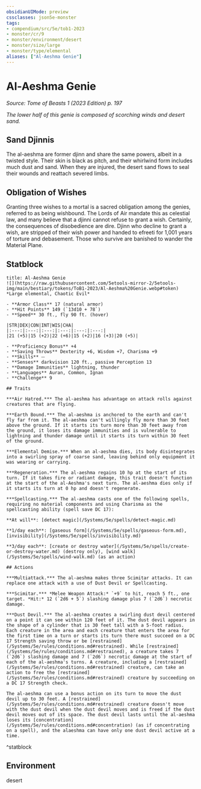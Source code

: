 ```yaml
---
obsidianUIMode: preview
cssclasses: json5e-monster
tags:
- compendium/src/5e/tob1-2023
- monster/cr/9
- monster/environment/desert
- monster/size/large
- monster/type/elemental
aliases: ["Al-Aeshma Genie"]
---
```

# Al-Aeshma Genie
*Source: Tome of Beasts 1 (2023 Edition) p. 197*  

*The lower half of this genie is composed of scorching winds and desert sand.*

## Sand Djinnis

The al-aeshma are former djinn and share the same powers, albeit in a twisted style. Their skin is black as pitch, and their whirlwind form includes much dust and sand. When they are injured, the desert sand flows to seal their wounds and reattach severed limbs.

## Obligation of Wishes

Granting three wishes to a mortal is a sacred obligation among the genies, referred to as being wishbound. The Lords of Air mandate this as celestial law, and many believe that a djinni cannot refuse to grant a wish. Certainly, the consequences of disobedience are dire. Djinn who decline to grant a wish, are stripped of their wish power and handed to efreeti for 1,001 years of torture and debasement. Those who survive are banished to wander the Material Plane.

## Statblock

```ad-statblock
title: Al-Aeshma Genie
![](https://raw.githubusercontent.com/5etools-mirror-2/5etools-img/main/bestiary/tokens/ToB1-2023/Al-Aeshma%20Genie.webp#token)
*Large elemental, Chaotic Evil*

- **Armor Class** 17 (natural armor)
- **Hit Points** 149 (`13d10 + 78`)
- **Speed** 30 ft., fly 90 ft. (hover)

|STR|DEX|CON|INT|WIS|CHA|
|:---:|:---:|:---:|:---:|:---:|:---:|
|21 (+5)|15 (+2)|22 (+6)|15 (+2)|16 (+3)|20 (+5)|

- **Proficiency Bonus** +4
- **Saving Throws** Dexterity +6, Wisdom +7, Charisma +9
- **Skills** ⏤
- **Senses** darkvision 120 ft., passive Perception 13
- **Damage Immunities** lightning, thunder
- **Languages** Auran, Common, Ignan
- **Challenge** 9

## Traits

***Air Hatred.*** The al-aeshma has advantage on attack rolls against creatures that are flying.

***Earth Bound.*** The al-aeshma is anchored to the earth and can't fly far from it. The al-aeshma can't willingly fly more than 30 feet above the ground. If it starts its turn more than 30 feet away from the ground, it loses its damage immunities and is vulnerable to lightning and thunder damage until it starts its turn within 30 feet of the ground.

***Elemental Demise.*** When an al-aeshma dies, its body disintegrates into a swirling spray of coarse sand, leaving behind only equipment it was wearing or carrying.

***Regeneration.*** The al-aeshma regains 10 hp at the start of its turn. If it takes fire or radiant damage, this trait doesn't function at the start of the al-Aeshma's next turn. The al‑aeshma dies only if it starts its turn at 0 hp and doesn't regenerate.

***Spellcasting.*** The al-aeshma casts one of the following spells, requiring no material components and using Charisma as the spellcasting ability (spell save DC 17):

**At will**: [detect magic](/Systems/5e/spells/detect-magic.md)

**1/day each**: [gaseous form](/Systems/5e/spells/gaseous-form.md), [invisibility](/Systems/5e/spells/invisibility.md)

**3/day each**: [create or destroy water](/Systems/5e/spells/create-or-destroy-water.md) (destroy only), [wind walk](/Systems/5e/spells/wind-walk.md) (as an action)

## Actions

***Multiattack.*** The al-aeshma makes three Scimitar attacks. It can replace one attack with a use of Dust Devil or Spellcasting.

***Scimitar.*** *Melee Weapon Attack:* `+9` to hit, reach 5 ft., one target. *Hit:* 12 (`2d6 + 5`) slashing damage plus 7 (`2d6`) necrotic damage.

***Dust Devil.*** The al-aeshma creates a swirling dust devil centered on a point it can see within 120 feet of it. The dust devil appears in the shape of a cylinder that is 30 feet tall with a 5-foot radius. Each creature in the area and each creature that enters the area for the first time on a turn or starts its turn there must succeed on a DC 17 Strength saving throw or be [restrained](/Systems/5e/rules/conditions.md#restrained). While [restrained](/Systems/5e/rules/conditions.md#restrained), a creature takes 7 (`2d6`) slashing damage and 7 (`2d6`) necrotic damage at the start of each of the al-aeshma's turns. A creature, including a [restrained](/Systems/5e/rules/conditions.md#restrained) creature, can take an action to free the [restrained](/Systems/5e/rules/conditions.md#restrained) creature by succeeding on a DC 17 Strength check.

The al-aeshma can use a bonus action on its turn to move the dust devil up to 30 feet. A [restrained](/Systems/5e/rules/conditions.md#restrained) creature doesn't move with the dust devil when the dust devil moves and is freed if the dust devil moves out of its space. The dust devil lasts until the al-aeshma loses its [concentration](/Systems/5e/rules/conditions.md#concentration) (as if concentrating on a spell), and the alaeshma can have only one dust devil active at a time.
```
^statblock

## Environment

desert